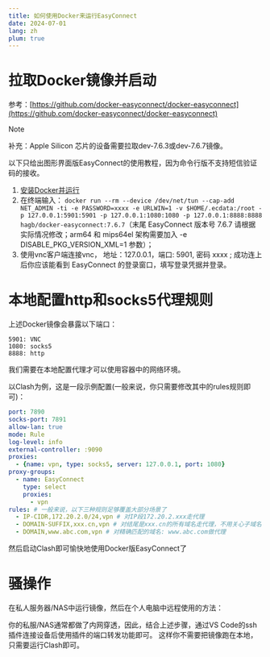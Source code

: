 ```yaml
---
title: 如何使用Docker来运行EasyConnect
date: 2024-07-01
lang: zh
plum: true
---
```


# 拉取Docker镜像并启动

参考：[https://github.com/docker-easyconnect/docker-easyconnect](https://github.com/docker-easyconnect/docker-easyconnect)

> [!NOTE]
> 补充：Apple Silicon 芯片的设备需要拉取dev-7.6.3或dev-7.6.7镜像。

以下只给出图形界面版EasyConnect的使用教程，因为命令行版不支持短信验证码的接收。

1. [安装Docker并运行](https://docs.docker.com/get-docker/)
2. 在终端输入： `docker run --rm --device /dev/net/tun --cap-add NET_ADMIN -ti -e PASSWORD=xxxx -e URLWIN=1 -v $HOME/.ecdata:/root -p 127.0.0.1:5901:5901 -p 127.0.0.1:1080:1080 -p 127.0.0.1:8888:8888 hagb/docker-easyconnect:7.6.7`（末尾 EasyConnect 版本号 7.6.7 请根据实际情况修改；arm64 和 mips64el 架构需要加入 -e DISABLE_PKG_VERSION_XML=1 参数）；
3. 使用vnc客户端连接vnc， 地址：127.0.0.1，端口: 5901, 密码 xxxx ; 成功连上后你应该能看到 EasyConnect 的登录窗口，填写登录凭据并登录。

# 本地配置http和socks5代理规则

上述Docker镜像会暴露以下端口：

```
5901: VNC
1080: socks5
8888: http
```

我们需要在本地配置代理才可以使用容器中的网络环境。

以Clash为例，这是一段示例配置(一般来说，你只需要修改其中的rules规则即可)：

```yaml
port: 7890
socks-port: 7891
allow-lan: true
mode: Rule
log-level: info
external-controller: :9090
proxies:
  - {name: vpn, type: socks5, server: 127.0.0.1, port: 1080}
proxy-groups:
  - name: EasyConnect
    type: select
    proxies:
      - vpn
rules: # 一般来说，以下三种规则足够覆盖大部分场景了
  - IP-CIDR,172.20.2.0/24,vpn # 对IP段172.20.2.xxx走代理
  - DOMAIN-SUFFIX,xxx.cn,vpn # 对结尾是xxx.cn的所有域名走代理，不用关心子域名有多少个
  - DOMAIN,www.abc.com,vpn # 对精确匹配的域名: www.abc.com做代理
```

然后启动Clash即可愉快地使用Docker版EasyConnect了

# 骚操作

在私人服务器/NAS中运行镜像，然后在个人电脑中远程使用的方法：

你的私服/NAS通常都做了内网穿透，因此，结合上述步骤，通过VS Code的ssh插件连接设备后使用插件的端口转发功能即可。
这样你不需要把镜像跑在本地，只需要运行Clash即可。
